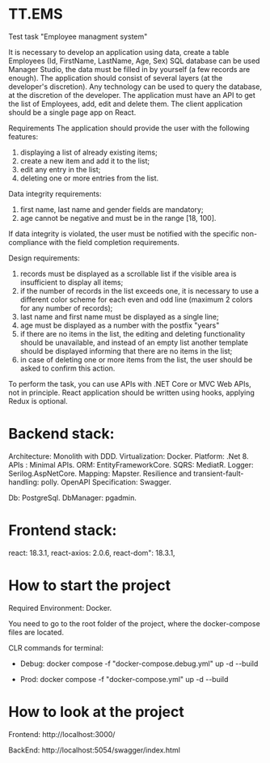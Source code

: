 # TT.EMS
Test task "Employee managment system"

It is necessary to develop an application using data, create a table Employees (Id, FirstName, LastName, Age, Sex) SQL database can be used Manager Studio, the data must be filled in by yourself (a few records are enough). The application should consist of several layers (at the developer's discretion). Any technology can be used to query the database, at the discretion of the developer. The application must have an API to get the list of Employees, add, edit and delete them.
The client application should be a single page app on React.
 
Requirements
The application should provide the user with the following features:
1) displaying a list of already existing items;
2) create a new item and add it to the list;
3) edit any entry in the list;
4) deleting one or more entries from the list.
 
Data integrity requirements:
1) first name, last name and gender fields are mandatory;
2) age cannot be negative and must be in the range [18, 100].
 
If data integrity is violated, the user must be notified with the specific non-compliance with the field completion requirements. 
 
Design requirements:
1) records must be displayed as a scrollable list if the visible area is insufficient to display all items;
2) if the number of records in the list exceeds one, it is necessary to use a different color scheme for each even and odd line (maximum 2 colors for any number of records);
3) last name and first name must be displayed as a single line;
4) age must be displayed as a number with the postfix "years"
5) if there are no items in the list, the editing and deleting functionality should be unavailable, and instead of an empty list another template should be displayed informing that there are no items in the list;
6) in case of deleting one or more items from the list, the user should be asked to confirm this action.
 
To perform the task, you can use APIs with .NET Core or MVC Web APIs, not in principle. React application should be written using hooks, applying Redux is optional.

# Backend stack:
Architecture: Monolith with DDD.
Virtualization: Docker.
Platform: .Net 8.
APIs : Minimal APIs.
ORM: EntityFrameworkCore.
SQRS: MediatR.
Logger: Serilog.AspNetCore.
Mapping: Mapster.
Resilience and transient-fault-handling: polly.
OpenAPI Specification: Swagger.

Db: PostgreSql.
DbManager: pgadmin.

# Frontend stack:
react: 18.3.1,
react-axios: 2.0.6,
react-dom": 18.3.1,

# How to start the project
Required Environment: Docker.

You need to go to the root folder of the project, where the docker-compose files are located.

CLR commands for terminal:

- Debug:
        docker compose -f "docker-compose.debug.yml" up -d --build

- Prod:
        docker compose -f "docker-compose.yml" up -d --build

# How to look at the project

Frontend: http://localhost:3000/

BackEnd: http://localhost:5054/swagger/index.html
